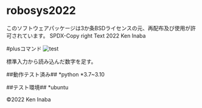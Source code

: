 # robosys2022

このソフトウェアパッケージは3か条BSDライセンスの元、再配布及び使用が許可されています。
SPDX-Copy right Text 2022 Ken Inaba

#plusコマンド
![test](https://github.com/dynepanch/robosys2022/blob/main/.github/workflows/test.yml/badge.svg)

標準入力から読み込んだ数字を足す。

##動作テスト済み##
*python
	*3.7~3.10

##テスト環境##
*ubuntu

©2022 Ken Inaba
